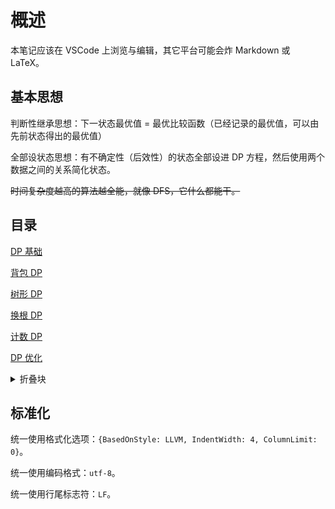 # 概述

本笔记应该在 VSCode 上浏览与编辑，其它平台可能会炸 Markdown 或 LaTeX。

## 基本思想

判断性继承思想：下一状态最优值 = 最优比较函数（已经记录的最优值，可以由先前状态得出的最优值）

全部设状态思想：有不确定性（后效性）的状态全部设进 DP 方程，然后使用两个数据之间的关系简化状态。

~~时间复杂度越高的算法越全能，就像 DFS，它什么都能干。~~

## 目录

[DP 基础](./基础.md)

[背包 DP](./背包%20DP.md)

[树形 DP](./树形%20DP.md)

[换根 DP](./换根%20DP.md)

[计数 DP](./计数%20DP.md)

[DP 优化](./DP%20优化.md)

<details>
<summary>折叠块</summary>
</details>

## 标准化

统一使用格式化选项：`{BasedOnStyle: LLVM, IndentWidth: 4, ColumnLimit: 0}`。

统一使用编码格式：`utf-8`。

统一使用行尾标志符：`LF`。

